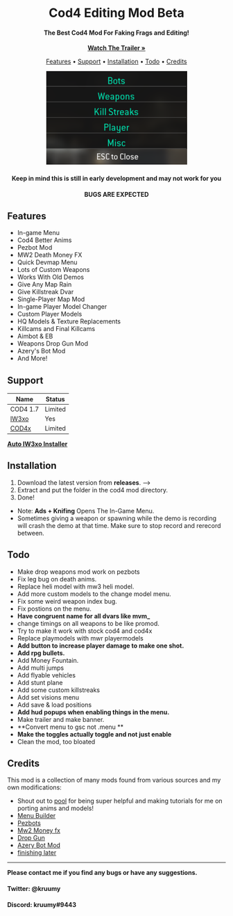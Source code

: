 <h1 align="center">
  <br>
  Cod4 Editing Mod Beta
  <br>
</h1>

<h4 align="center">The Best Cod4 Mod For Faking Frags and Editing</a>!</h4>
<div align="center">
  <p align="center">
<a href="https://youtube.com/kruumy"><strong>Watch The Trailer »</strong></a>
   </p>
</div>
<p align="center">
  <a href="#features">Features</a> •
  <a href="#support">Support</a> •
  <a href="#installation">Installation</a> •
  <a href="#todo">Todo</a> •
  <a href="#credits">Credits</a>
</p>
<div align="center">
  <a href="https://github.com/kruumy/cod4-editing-mod">
    <img src="preview.png" alt="Preivew" width="325" height="215">
  </a>
</div>
<h4 align="center">Keep in mind this is still in early development and may not work for you</a></h4>
<h4 align="center">BUGS ARE EXPECTED</a></h4>

## Features

* In-game Menu
* Cod4 Better Anims
* Pezbot Mod
* MW2 Death Money FX 
* Quick Devmap Menu
* Lots of Custom Weapons
* Works With Old Demos
* Give Any Map Rain
* Give Killstreak Dvar
* Single-Player Map Mod
* In-game Player Model Changer 
* Custom Player Models
* HQ Models & Texture Replacements
* Killcams and Final Killcams
* Aimbot & EB
* Weapons Drop Gun Mod
* Azery's Bot Mod
* And More!

## Support

| Name | Status |
| --- | --- |
| COD4 1.7 | Limited |
| [IW3xo](https://github.com/xoxor4d/iw3xo-dev) | Yes |
| [COD4x](https://cod4x.me/) | Limited |

**[Auto IW3xo Installer](https://github.com/kruumy/iw3xo-one-click-installer)**

## Installation

1. Download the latest version from **releases**. -->
2. Extract and put the folder in the cod4 mod directory.
3. Done!

* Note: **Ads + Knifing** Opens The In-Game Menu.
* Sometimes giving a weapon or spawning while the demo is recording will crash the demo at that time. Make sure to stop record and rerecord between.

## Todo

* Make drop weapons mod work on pezbots
* Fix leg bug on death anims.
* Replace heli model with mw3 heli model.
* Add more custom models to the change model menu.
* Fix some weird weapon index bug.
* Fix postions on the menu.
* **Have congruent name for all dvars like mvm_**
* change timings on all weapons to be like promod.
* Try to make it work with stock cod4 and cod4x
* Replace playmodels with mwr playermodels
* **Add button to increase player damage to make one shot.**
* **Add rpg bullets.**
* Add Money Fountain.
* Add multi jumps
* Add flyable vehicles
* Add stunt plane
* Add some custom killstreaks
* Add set visions menu
* Add save & load positions
* **Add hud popups when enabling things in the menu.**
* Make trailer and make banner.
* **Convert menu to gsc not .menu **
* **Make the toggles actually toggle and not just enable**
* Clean the mod, too bloated

## Credits

This mod is a collection of many mods found from various sources and my own modifications:

- Shout out to [pool](https://twitter.com/imopool718?s=21&t=q9WWY5n9WnWUmxNF_LifiQ) for being super helpful and making tutorials for me on porting anims and models!
- [Menu Builder](link)
- [Pezbots](link)
- [Mw2 Money fx](link)
- [Drop Gun](link)
- [Azery Bot Mod](link)
- [finishing later](link)

---

**Please contact me if you find any bugs or have any suggestions.**
#### Twitter: @kruumy
#### Discord: kruumy#9443



